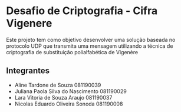 # Desafio de Criptografia - Cifra Vigenere

Este projeto tem como objetivo desenvolver uma solução baseada no protocolo UDP que transmita uma mensagem utilizando a técnica de criptografia de substituição polialfabética de Vigenère


## Integrantes

- Aline Tardone de Souza 081190039
- Juliana Paola Silva do Nascimento 081190029
- Lara Vitoria de Souza Araujo 081190037
- Nicolas Eduardo Oliveira Sonoda 081190008
